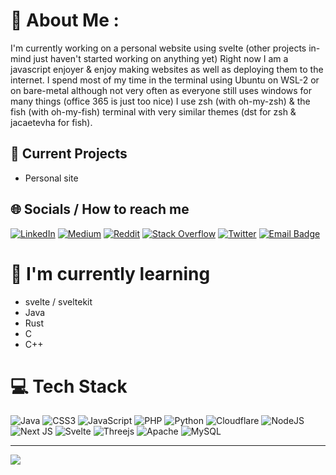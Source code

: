 # 🌌 About Me :

I'm currently working on a personal website using svelte (other projects in-mind just haven't started working on anything yet)
Right now I am a javascript enjoyer & enjoy making websites as well as deploying them to the internet.
I spend most of my time in the terminal using Ubuntu on WSL-2 or on bare-metal although not very often as everyone still uses windows for many things (office 365 is just too nice)
I use zsh (with oh-my-zsh) & the fish (with oh-my-fish) terminal with very similar themes (dst for zsh & jacaetevha for fish).

## 🔭 Current Projects

- Personal site

## 🌐 Socials / How to reach me

[![LinkedIn](https://img.shields.io/badge/LinkedIn-%230077B5.svg?logo=linkedin&logoColor=white)](https://linkedin.com/in/chcknlegwil) [![Medium](https://img.shields.io/badge/Medium-12100E?logo=medium&logoColor=white)](https://medium.com/@chcknlegwill) [![Reddit](https://img.shields.io/badge/Reddit-%23FF4500.svg?logo=Reddit&logoColor=white)](https://reddit.com/user/chcknlegwill) [![Stack Overflow](https://img.shields.io/badge/-Stackoverflow-FE7A16?logo=stack-overflow&logoColor=white)](https://stackoverflow.com/users/21628572/chcknlegwill) [![Twitter](https://img.shields.io/badge/Twitter-%231DA1F2.svg?logo=x&logoColor=white)](https://twitter.com/chcknlegwill) [![Email Badge](https://img.shields.io/badge/Outlook-red?style=flat&logoColor=FFFFFF&color=0078d4)](mailto:test@willn70@outlook.com)


# 🌱 I'm currently learning
- svelte / sveltekit
- Java
- Rust
- C
- C++


# 💻 Tech Stack

![Java](https://img.shields.io/badge/java-%23ED8B00.svg?style=for-the-badge&logo=java&logoColor=white) ![CSS3](https://img.shields.io/badge/css3-%231572B6.svg?style=for-the-badge&logo=css3&logoColor=white) ![JavaScript](https://img.shields.io/badge/javascript-%23323330.svg?style=for-the-badge&logo=javascript&logoColor=%23F7DF1E) ![PHP](https://img.shields.io/badge/php-%23777BB4.svg?style=for-the-badge&logo=php&logoColor=white) ![Python](https://img.shields.io/badge/python-3670A0?style=for-the-badge&logo=python&logoColor=ffdd54) ![Cloudflare](https://img.shields.io/badge/Cloudflare-F38020?style=for-the-badge&logo=Cloudflare&logoColor=white) ![NodeJS](https://img.shields.io/badge/node.js-6DA55F?style=for-the-badge&logo=node.js&logoColor=white) ![Next JS](https://img.shields.io/badge/Next-black?style=for-the-badge&logo=next.js&logoColor=white) ![Svelte](https://img.shields.io/badge/svelte-%23f1413d.svg?style=for-the-badge&logo=svelte&logoColor=white) ![Threejs](https://img.shields.io/badge/threejs-black?style=for-the-badge&logo=three.js&logoColor=white) ![Apache](https://img.shields.io/badge/apache-%23D42029.svg?style=for-the-badge&logo=apache&logoColor=white) ![MySQL](https://img.shields.io/badge/mysql-%2300f.svg?style=for-the-badge&logo=mysql&logoColor=white)

---

[![](https://visitcount.itsvg.in/api?id=chcknlegwill&icon=0&color=0)](https://visitcount.itsvg.in)
